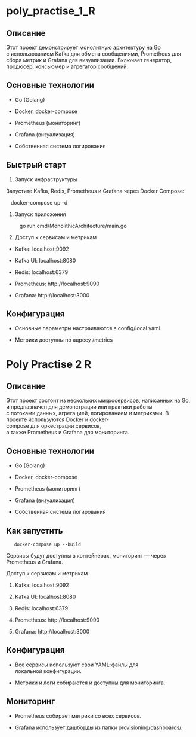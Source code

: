 # poly_practise_1_R

## Описание

Этот проект демонстрирует монолитную архитектуру на Go с использованием Kafka для обмена сообщениями, Prometheus для сбора метрик и Grafana для визуализации. Включает генератор, продюсер, консьюмер и агрегатор сообщений.

## Основные технологии

- Go (Golang)

- Docker, docker-compose

- Prometheus (мониторинг)

- Grafana (визуализация)

- Собственная система логирования

## Быстрый старт

1. Запуск инфраструктуры

Запустите Kafka, Redis, Prometheus и Grafana через Docker Compose:

   docker-compose up -d

1. Запуск приложения
    
    
       go run cmd/MonolithicArchitecture/main.go
    

2. Доступ к сервисам и метрикам

- Kafka: localhost:9092

- Kafka UI: localhost:8080

- Redis: localhost:6379

- Prometheus: http://localhost:9090

- Grafana: http://localhost:3000

## Конфигурация

- Основные параметры настраиваются в config/local.yaml.

- Метрики доступны по адресу /metrics 


# Poly Practise 2 R

## Описание

Этот проект состоит из нескольких микросервисов, написанных на Go, и предназначен для демонстрации или практики работы с потоками данных, агрегацией, логированием и метриками. В проекте используются Docker и docker-compose для оркестрации сервисов, а также Prometheus и Grafana для мониторинга.

## Основные технологии

- Go (Golang)

- Docker, docker-compose

- Prometheus (мониторинг)

- Grafana (визуализация)

- Собственная система логирования

## Как запустить


       docker-compose up --build
    

 Сервисы будут доступны в контейнерах, мониторинг — через Prometheus и Grafana.

Доступ к сервисам и метрикам

1) Kafka: localhost:9092

2) Kafka UI: localhost:8080

3) Redis: localhost:6379

4) Prometheus: http://localhost:9090

5) Grafana: http://localhost:3000

## Конфигурация

- Все сервисы используют свои YAML-файлы для локальной конфигурации.

- Метрики и логи собираются и доступны для мониторинга.

## Мониторинг

- Prometheus собирает метрики со всех сервисов.

- Grafana использует дашборды из папки provisioning/dashboards/.
